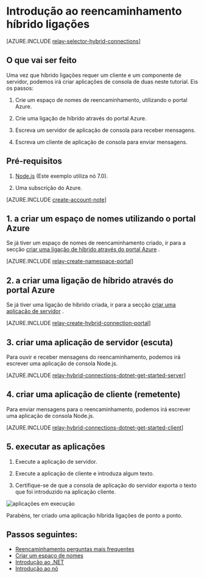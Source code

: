 <properties
    pageTitle="Introdução ao reencaminhamento híbrido ligações | Microsoft Azure"
    description="Como escrever uma aplicação de consola nó para ligações de híbrido"
    services="service-bus"
    documentationCenter="node"
    authors="jtaubensee"
    manager="timlt"
    editor=""/>

<tags
    ms.service="service-bus"
    ms.devlang="tbd"
    ms.topic="hero-article"
    ms.tgt_pltfrm="node"
    ms.workload="na"
    ms.date="10/28/2016"
    ms.author="jotaub"/>

# <a name="get-started-with-relay-hybrid-connections"></a>Introdução ao reencaminhamento híbrido ligações

[AZURE.INCLUDE [relay-selector-hybrid-connections](../../includes/relay-selector-hybrid-connections.md)]

## <a name="what-will-be-accomplished"></a>O que vai ser feito

Uma vez que híbrido ligações requer um cliente e um componente de servidor, podemos irá criar aplicações de consola de duas neste tutorial. Eis os passos:

1. Crie um espaço de nomes de reencaminhamento, utilizando o portal Azure.

2. Crie uma ligação de híbrido através do portal Azure.

3. Escreva um servidor de aplicação de consola para receber mensagens.

4. Escreva um cliente de aplicação de consola para enviar mensagens.

## <a name="prerequisites"></a>Pré-requisitos

1. [Node.js](https://nodejs.org/en/) (Este exemplo utiliza nó 7.0).

2. Uma subscrição do Azure.

[AZURE.INCLUDE [create-account-note](../../includes/create-account-note.md)]

## <a name="1-create-a-namespace-using-the-azure-portal"></a>1. a criar um espaço de nomes utilizando o portal Azure

Se já tiver um espaço de nomes de reencaminhamento criado, ir para a secção [criar uma ligação de híbrido através do portal Azure](#2-create-a-hybrid-connection-using-the-azure-portal) .

[AZURE.INCLUDE [relay-create-namespace-portal](../../includes/relay-create-namespace-portal.md)]

## <a name="2-create-a-hybrid-connection-using-the-azure-portal"></a>2. a criar uma ligação de híbrido através do portal Azure

Se já tiver uma ligação de híbrido criada, ir para a secção [criar uma aplicação de servidor](#3-create-a-server-application-listener) .

[AZURE.INCLUDE [relay-create-hybrid-connection-portal](../../includes/relay-create-hybrid-connection-portal.md)]

## <a name="3-create-a-server-application-listener"></a>3. criar uma aplicação de servidor (escuta)

Para ouvir e receber mensagens do reencaminhamento, podemos irá escrever uma aplicação de consola Node.js.

[AZURE.INCLUDE [relay-hybrid-connections-dotnet-get-started-server](../../includes/relay-hybrid-connections-node-get-started-server.md)]

## <a name="4-create-a-client-application-sender"></a>4. criar uma aplicação de cliente (remetente)

Para enviar mensagens para o reencaminhamento, podemos irá escrever uma aplicação de consola Node.js.

[AZURE.INCLUDE [relay-hybrid-connections-dotnet-get-started-client](../../includes/relay-hybrid-connections-node-get-started-client.md)]

## <a name="5-run-the-applications"></a>5. executar as aplicações

1. Execute a aplicação de servidor.

2. Execute a aplicação de cliente e introduza algum texto.

3. Certifique-se de que a consola de aplicação do servidor exporta o texto que foi introduzido na aplicação cliente.

![aplicações em execução](./media/relay-hybrid-connections-node-get-started/running-applications.png)

Parabéns, ter criado uma aplicação híbrida ligações de ponto a ponto.

## <a name="next-steps"></a>Passos seguintes:

- [Reencaminhamento perguntas mais frequentes](relay-faq.md)
- [Criar um espaço de nomes](relay-create-namespace-portal.md)
- [Introdução ao .NET](relay-hybrid-connections-dotnet-get-started.md)
- [Introdução ao nó](relay-hybrid-connections-node-get-started.md)